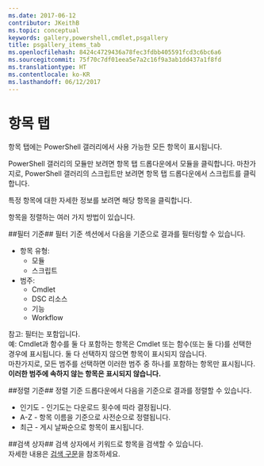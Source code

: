 ```yaml
---
ms.date: 2017-06-12
contributor: JKeithB
ms.topic: conceptual
keywords: gallery,powershell,cmdlet,psgallery
title: psgallery_items_tab
ms.openlocfilehash: 8424c4729436a78fec3fdbb405591fcd3c6bc6a6
ms.sourcegitcommit: 75f70c7df01eea5e7a2c16f9a3ab1dd437a1f8fd
ms.translationtype: HT
ms.contentlocale: ko-KR
ms.lasthandoff: 06/12/2017
---
```

<a id="items-tab" class="xliff"></a>
항목 탭
==========

항목 탭에는 PowerShell 갤러리에서 사용 가능한 모든 항목이 표시됩니다.

PowerShell 갤러리의 모듈만 보려면 항목 탭 드롭다운에서 모듈을 클릭합니다.  마찬가지로, PowerShell 갤러리의 스크립트만 보려면 항목 탭 드롭다운에서 스크립트를 클릭합니다.  

특정 항목에 대한 자세한 정보를 보려면 해당 항목을 클릭합니다.

항목을 정렬하는 여러 가지 방법이 있습니다.

<a id="filter-by" class="xliff"></a>
##필터 기준##
필터 기준 섹션에서 다음을 기준으로 결과를 필터링할 수 있습니다.
* 항목 유형:
    * 모듈
    * 스크립트
* 범주:
    * Cmdlet
    * DSC 리소스
    * 기능
    * Workflow

참고: 필터는 포함입니다.  
예: Cmdlet과 함수를 둘 다 포함하는 항목은 Cmdlet 또는 함수(또는 둘 다)를 선택한 경우에 표시됩니다.  둘 다 선택하지 않으면 항목이 표시되지 않습니다.  
마찬가지로, 모든 범주를 선택하면 이러한 범주 중 하나를 포함하는 항목만 표시됩니다. **이러한 범주에 속하지 않는 항목은 표시되지 않습니다.**

<a id="sort-by" class="xliff"></a>
##정렬 기준## 
정렬 기준 드롭다운에서 다음을 기준으로 결과를 정렬할 수 있습니다.
* 인기도 - 인기도는 다운로드 횟수에 따라 결정됩니다.
* A-Z - 항목 이름을 기준으로 사전순으로 정렬됩니다.
* 최근 - 게시 날짜순으로 항목이 표시됩니다.


<a id="search-box" class="xliff"></a>
##검색 상자##
검색 상자에서 키워드로 항목을 검색할 수 있습니다.  
자세한 내용은 [검색 구문](./psgallery_search_syntax.md)을 참조하세요.

